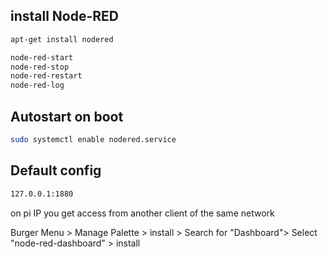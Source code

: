 
## install Node-RED
```bash
apt-get install nodered
```

```bash
node-red-start
node-red-stop
node-red-restart
node-red-log 
```

## Autostart on boot
```bash
sudo systemctl enable nodered.service
```

## Default config
```bash
127.0.0.1:1880
```

on pi IP you get access from another client of the same network

Burger Menu > Manage Palette > install > Search for "Dashboard"> Select "node-red-dashboard" > install